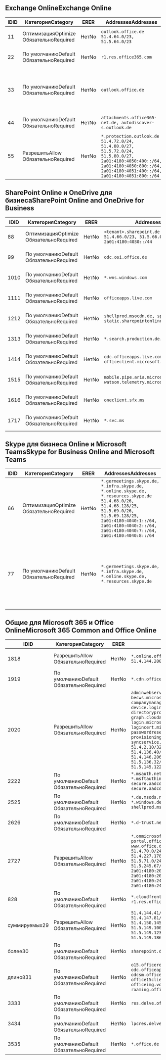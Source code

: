 <!--THIS FILE IS AUTOMATICALLY GENERATED. MANUAL CHANGES WILL BE OVERWRITTEN.-->
<!--Please contact the Office 365 Endpoints team with any questions.-->
<!--Germany endpoints version 2020070800-->
<!--File generated 2020-08-08 08:00:13.1248-->

## <a name="exchange-online"></a><span data-ttu-id="3c4e6-101">Exchange Online</span><span class="sxs-lookup"><span data-stu-id="3c4e6-101">Exchange Online</span></span>

<span data-ttu-id="3c4e6-102">ID</span><span class="sxs-lookup"><span data-stu-id="3c4e6-102">ID</span></span> | <span data-ttu-id="3c4e6-103">Категория</span><span class="sxs-lookup"><span data-stu-id="3c4e6-103">Category</span></span> | <span data-ttu-id="3c4e6-104">ER</span><span class="sxs-lookup"><span data-stu-id="3c4e6-104">ER</span></span> | <span data-ttu-id="3c4e6-105">Addresses</span><span class="sxs-lookup"><span data-stu-id="3c4e6-105">Addresses</span></span> | <span data-ttu-id="3c4e6-106">Порты</span><span class="sxs-lookup"><span data-stu-id="3c4e6-106">Ports</span></span>
-- | -------------------- | -- | ----------------------------------------------------------------------------------------------------------------------------------------------------------------------------------------- | -------------------------------
<span data-ttu-id="3c4e6-107">1</span><span class="sxs-lookup"><span data-stu-id="3c4e6-107">1</span></span> | <span data-ttu-id="3c4e6-108">Оптимизация</span><span class="sxs-lookup"><span data-stu-id="3c4e6-108">Optimize</span></span><BR><span data-ttu-id="3c4e6-109">Обязательно</span><span class="sxs-lookup"><span data-stu-id="3c4e6-109">Required</span></span> | <span data-ttu-id="3c4e6-110">Нет</span><span class="sxs-lookup"><span data-stu-id="3c4e6-110">No</span></span> | `outlook.office.de`<BR>`51.4.64.0/23, 51.5.64.0/23` | <span data-ttu-id="3c4e6-111">**TCP:** 443, 80</span><span class="sxs-lookup"><span data-stu-id="3c4e6-111">**TCP:** 443, 80</span></span>
<span data-ttu-id="3c4e6-112">2</span><span class="sxs-lookup"><span data-stu-id="3c4e6-112">2</span></span> | <span data-ttu-id="3c4e6-113">По умолчанию</span><span class="sxs-lookup"><span data-stu-id="3c4e6-113">Default</span></span><BR><span data-ttu-id="3c4e6-114">Обязательно</span><span class="sxs-lookup"><span data-stu-id="3c4e6-114">Required</span></span> | <span data-ttu-id="3c4e6-115">Нет</span><span class="sxs-lookup"><span data-stu-id="3c4e6-115">No</span></span> | `r1.res.office365.com` | <span data-ttu-id="3c4e6-116">**TCP:** 443, 80</span><span class="sxs-lookup"><span data-stu-id="3c4e6-116">**TCP:** 443, 80</span></span>
<span data-ttu-id="3c4e6-117">3</span><span class="sxs-lookup"><span data-stu-id="3c4e6-117">3</span></span> | <span data-ttu-id="3c4e6-118">По умолчанию</span><span class="sxs-lookup"><span data-stu-id="3c4e6-118">Default</span></span><BR><span data-ttu-id="3c4e6-119">Обязательно</span><span class="sxs-lookup"><span data-stu-id="3c4e6-119">Required</span></span> | <span data-ttu-id="3c4e6-120">Нет</span><span class="sxs-lookup"><span data-stu-id="3c4e6-120">No</span></span> | `outlook.office.de` | <span data-ttu-id="3c4e6-121">**TCP:** 143, 25, 587, 993, 995</span><span class="sxs-lookup"><span data-stu-id="3c4e6-121">**TCP:** 143, 25, 587, 993, 995</span></span>
<span data-ttu-id="3c4e6-122">4</span><span class="sxs-lookup"><span data-stu-id="3c4e6-122">4</span></span> | <span data-ttu-id="3c4e6-123">По умолчанию</span><span class="sxs-lookup"><span data-stu-id="3c4e6-123">Default</span></span><BR><span data-ttu-id="3c4e6-124">Обязательно</span><span class="sxs-lookup"><span data-stu-id="3c4e6-124">Required</span></span> | <span data-ttu-id="3c4e6-125">Нет</span><span class="sxs-lookup"><span data-stu-id="3c4e6-125">No</span></span> | `attachments.office365-net.de, autodiscover-s.outlook.de` | <span data-ttu-id="3c4e6-126">**TCP:** 443, 80</span><span class="sxs-lookup"><span data-stu-id="3c4e6-126">**TCP:** 443, 80</span></span>
<span data-ttu-id="3c4e6-127">5</span><span class="sxs-lookup"><span data-stu-id="3c4e6-127">5</span></span> | <span data-ttu-id="3c4e6-128">Разрешить</span><span class="sxs-lookup"><span data-stu-id="3c4e6-128">Allow</span></span><BR><span data-ttu-id="3c4e6-129">Обязательно</span><span class="sxs-lookup"><span data-stu-id="3c4e6-129">Required</span></span> | <span data-ttu-id="3c4e6-130">Нет</span><span class="sxs-lookup"><span data-stu-id="3c4e6-130">No</span></span> | `*.protection.outlook.de`<BR>`51.4.72.0/24, 51.4.80.0/27, 51.5.72.0/24, 51.5.80.0/27, 2a01:4180:4050:400::/64, 2a01:4180:4050:800::/64, 2a01:4180:4051:400::/64, 2a01:4180:4051:800::/64` | <span data-ttu-id="3c4e6-131">**TCP:** 25, 443</span><span class="sxs-lookup"><span data-stu-id="3c4e6-131">**TCP:** 25, 443</span></span>

## <a name="sharepoint-online-and-onedrive-for-business"></a><span data-ttu-id="3c4e6-132">SharePoint Online и OneDrive для бизнеса</span><span class="sxs-lookup"><span data-stu-id="3c4e6-132">SharePoint Online and OneDrive for Business</span></span>

<span data-ttu-id="3c4e6-133">ID</span><span class="sxs-lookup"><span data-stu-id="3c4e6-133">ID</span></span> | <span data-ttu-id="3c4e6-134">Категория</span><span class="sxs-lookup"><span data-stu-id="3c4e6-134">Category</span></span> | <span data-ttu-id="3c4e6-135">ER</span><span class="sxs-lookup"><span data-stu-id="3c4e6-135">ER</span></span> | <span data-ttu-id="3c4e6-136">Addresses</span><span class="sxs-lookup"><span data-stu-id="3c4e6-136">Addresses</span></span> | <span data-ttu-id="3c4e6-137">Порты</span><span class="sxs-lookup"><span data-stu-id="3c4e6-137">Ports</span></span>
-- | -------------------- | -- | ------------------------------------------------------------------------------ | ----------------
<span data-ttu-id="3c4e6-138">8</span><span class="sxs-lookup"><span data-stu-id="3c4e6-138">8</span></span> | <span data-ttu-id="3c4e6-139">Оптимизация</span><span class="sxs-lookup"><span data-stu-id="3c4e6-139">Optimize</span></span><BR><span data-ttu-id="3c4e6-140">Обязательно</span><span class="sxs-lookup"><span data-stu-id="3c4e6-140">Required</span></span> | <span data-ttu-id="3c4e6-141">Нет</span><span class="sxs-lookup"><span data-stu-id="3c4e6-141">No</span></span> | `<tenant>.sharepoint.de`<BR>`51.4.66.0/23, 51.5.66.0/23, 2a01:4180:4030::/44` | <span data-ttu-id="3c4e6-142">**TCP:** 443, 80</span><span class="sxs-lookup"><span data-stu-id="3c4e6-142">**TCP:** 443, 80</span></span>
<span data-ttu-id="3c4e6-143">9</span><span class="sxs-lookup"><span data-stu-id="3c4e6-143">9</span></span> | <span data-ttu-id="3c4e6-144">По умолчанию</span><span class="sxs-lookup"><span data-stu-id="3c4e6-144">Default</span></span><BR><span data-ttu-id="3c4e6-145">Обязательно</span><span class="sxs-lookup"><span data-stu-id="3c4e6-145">Required</span></span> | <span data-ttu-id="3c4e6-146">Нет</span><span class="sxs-lookup"><span data-stu-id="3c4e6-146">No</span></span> | `odc.osi.office.de` | <span data-ttu-id="3c4e6-147">**TCP:** 443, 80</span><span class="sxs-lookup"><span data-stu-id="3c4e6-147">**TCP:** 443, 80</span></span>
<span data-ttu-id="3c4e6-148">10</span><span class="sxs-lookup"><span data-stu-id="3c4e6-148">10</span></span> | <span data-ttu-id="3c4e6-149">По умолчанию</span><span class="sxs-lookup"><span data-stu-id="3c4e6-149">Default</span></span><BR><span data-ttu-id="3c4e6-150">Обязательно</span><span class="sxs-lookup"><span data-stu-id="3c4e6-150">Required</span></span> | <span data-ttu-id="3c4e6-151">Нет</span><span class="sxs-lookup"><span data-stu-id="3c4e6-151">No</span></span> | `*.wns.windows.com` | <span data-ttu-id="3c4e6-152">**TCP:** 443, 80</span><span class="sxs-lookup"><span data-stu-id="3c4e6-152">**TCP:** 443, 80</span></span>
<span data-ttu-id="3c4e6-153">11</span><span class="sxs-lookup"><span data-stu-id="3c4e6-153">11</span></span> | <span data-ttu-id="3c4e6-154">По умолчанию</span><span class="sxs-lookup"><span data-stu-id="3c4e6-154">Default</span></span><BR><span data-ttu-id="3c4e6-155">Обязательно</span><span class="sxs-lookup"><span data-stu-id="3c4e6-155">Required</span></span> | <span data-ttu-id="3c4e6-156">Нет</span><span class="sxs-lookup"><span data-stu-id="3c4e6-156">No</span></span> | `officeapps.live.com` | <span data-ttu-id="3c4e6-157">**TCP:** 443, 80</span><span class="sxs-lookup"><span data-stu-id="3c4e6-157">**TCP:** 443, 80</span></span>
<span data-ttu-id="3c4e6-158">12</span><span class="sxs-lookup"><span data-stu-id="3c4e6-158">12</span></span> | <span data-ttu-id="3c4e6-159">По умолчанию</span><span class="sxs-lookup"><span data-stu-id="3c4e6-159">Default</span></span><BR><span data-ttu-id="3c4e6-160">Обязательно</span><span class="sxs-lookup"><span data-stu-id="3c4e6-160">Required</span></span> | <span data-ttu-id="3c4e6-161">Нет</span><span class="sxs-lookup"><span data-stu-id="3c4e6-161">No</span></span> | `shellprod.msocdn.de, spoprod-a.akamaihd.net, static.sharepointonline.com` | <span data-ttu-id="3c4e6-162">**TCP:** 443, 80</span><span class="sxs-lookup"><span data-stu-id="3c4e6-162">**TCP:** 443, 80</span></span>
<span data-ttu-id="3c4e6-163">13</span><span class="sxs-lookup"><span data-stu-id="3c4e6-163">13</span></span> | <span data-ttu-id="3c4e6-164">По умолчанию</span><span class="sxs-lookup"><span data-stu-id="3c4e6-164">Default</span></span><BR><span data-ttu-id="3c4e6-165">Обязательно</span><span class="sxs-lookup"><span data-stu-id="3c4e6-165">Required</span></span> | <span data-ttu-id="3c4e6-166">Нет</span><span class="sxs-lookup"><span data-stu-id="3c4e6-166">No</span></span> | `*.search.production.de.azuretrafficmanager.de` | <span data-ttu-id="3c4e6-167">**TCP:** 443</span><span class="sxs-lookup"><span data-stu-id="3c4e6-167">**TCP:** 443</span></span>
<span data-ttu-id="3c4e6-168">14</span><span class="sxs-lookup"><span data-stu-id="3c4e6-168">14</span></span> | <span data-ttu-id="3c4e6-169">По умолчанию</span><span class="sxs-lookup"><span data-stu-id="3c4e6-169">Default</span></span><BR><span data-ttu-id="3c4e6-170">Обязательно</span><span class="sxs-lookup"><span data-stu-id="3c4e6-170">Required</span></span> | <span data-ttu-id="3c4e6-171">Нет</span><span class="sxs-lookup"><span data-stu-id="3c4e6-171">No</span></span> | `odc.officeapps.live.com, officeclient.microsoft.com` | <span data-ttu-id="3c4e6-172">**TCP:** 443, 80</span><span class="sxs-lookup"><span data-stu-id="3c4e6-172">**TCP:** 443, 80</span></span>
<span data-ttu-id="3c4e6-173">15</span><span class="sxs-lookup"><span data-stu-id="3c4e6-173">15</span></span> | <span data-ttu-id="3c4e6-174">По умолчанию</span><span class="sxs-lookup"><span data-stu-id="3c4e6-174">Default</span></span><BR><span data-ttu-id="3c4e6-175">Обязательно</span><span class="sxs-lookup"><span data-stu-id="3c4e6-175">Required</span></span> | <span data-ttu-id="3c4e6-176">Нет</span><span class="sxs-lookup"><span data-stu-id="3c4e6-176">No</span></span> | `mobile.pipe.aria.microsoft.com, ssw.live.com, watson.telemetry.microsoft.com` | <span data-ttu-id="3c4e6-177">**TCP:** 443, 80</span><span class="sxs-lookup"><span data-stu-id="3c4e6-177">**TCP:** 443, 80</span></span>
<span data-ttu-id="3c4e6-178">16</span><span class="sxs-lookup"><span data-stu-id="3c4e6-178">16</span></span> | <span data-ttu-id="3c4e6-179">По умолчанию</span><span class="sxs-lookup"><span data-stu-id="3c4e6-179">Default</span></span><BR><span data-ttu-id="3c4e6-180">Обязательно</span><span class="sxs-lookup"><span data-stu-id="3c4e6-180">Required</span></span> | <span data-ttu-id="3c4e6-181">Нет</span><span class="sxs-lookup"><span data-stu-id="3c4e6-181">No</span></span> | `oneclient.sfx.ms` | <span data-ttu-id="3c4e6-182">**TCP:** 443, 80</span><span class="sxs-lookup"><span data-stu-id="3c4e6-182">**TCP:** 443, 80</span></span>
<span data-ttu-id="3c4e6-183">17</span><span class="sxs-lookup"><span data-stu-id="3c4e6-183">17</span></span> | <span data-ttu-id="3c4e6-184">По умолчанию</span><span class="sxs-lookup"><span data-stu-id="3c4e6-184">Default</span></span><BR><span data-ttu-id="3c4e6-185">Обязательно</span><span class="sxs-lookup"><span data-stu-id="3c4e6-185">Required</span></span> | <span data-ttu-id="3c4e6-186">Нет</span><span class="sxs-lookup"><span data-stu-id="3c4e6-186">No</span></span> | `*.svc.ms` | <span data-ttu-id="3c4e6-187">**TCP:** 443, 80</span><span class="sxs-lookup"><span data-stu-id="3c4e6-187">**TCP:** 443, 80</span></span>

## <a name="skype-for-business-online-and-microsoft-teams"></a><span data-ttu-id="3c4e6-188">Skype для бизнеса Online и Microsoft Teams</span><span class="sxs-lookup"><span data-stu-id="3c4e6-188">Skype for Business Online and Microsoft Teams</span></span>

<span data-ttu-id="3c4e6-189">ID</span><span class="sxs-lookup"><span data-stu-id="3c4e6-189">ID</span></span> | <span data-ttu-id="3c4e6-190">Категория</span><span class="sxs-lookup"><span data-stu-id="3c4e6-190">Category</span></span> | <span data-ttu-id="3c4e6-191">ER</span><span class="sxs-lookup"><span data-stu-id="3c4e6-191">ER</span></span> | <span data-ttu-id="3c4e6-192">Addresses</span><span class="sxs-lookup"><span data-stu-id="3c4e6-192">Addresses</span></span> | <span data-ttu-id="3c4e6-193">Порты</span><span class="sxs-lookup"><span data-stu-id="3c4e6-193">Ports</span></span>
-- | -------------------- | -- | ----------------------------------------------------------------------------------------------------------------------------------------------------------------------------------------------------------------------------------------------- | --------------------------------------------------
<span data-ttu-id="3c4e6-194">6</span><span class="sxs-lookup"><span data-stu-id="3c4e6-194">6</span></span> | <span data-ttu-id="3c4e6-195">Оптимизация</span><span class="sxs-lookup"><span data-stu-id="3c4e6-195">Optimize</span></span><BR><span data-ttu-id="3c4e6-196">Обязательно</span><span class="sxs-lookup"><span data-stu-id="3c4e6-196">Required</span></span> | <span data-ttu-id="3c4e6-197">Нет</span><span class="sxs-lookup"><span data-stu-id="3c4e6-197">No</span></span> | `*.germeetings.skype.de, *.infra.skype.de, *.online.skype.de, *.resources.skype.de`<BR>`51.4.68.0/26, 51.4.68.128/25, 51.5.69.0/26, 51.5.69.128/25, 2a01:4180:4040:1::/64, 2a01:4180:4040:2::/64, 2a01:4180:4040:7::/64, 2a01:4180:4040:8::/64` | <span data-ttu-id="3c4e6-198">**TCP:** 443, 80</span><span class="sxs-lookup"><span data-stu-id="3c4e6-198">**TCP:** 443, 80</span></span><BR><span data-ttu-id="3c4e6-199">**UDP:** 3478</span><span class="sxs-lookup"><span data-stu-id="3c4e6-199">**UDP:** 3478</span></span>
<span data-ttu-id="3c4e6-200">7</span><span class="sxs-lookup"><span data-stu-id="3c4e6-200">7</span></span> | <span data-ttu-id="3c4e6-201">По умолчанию</span><span class="sxs-lookup"><span data-stu-id="3c4e6-201">Default</span></span><BR><span data-ttu-id="3c4e6-202">Обязательно</span><span class="sxs-lookup"><span data-stu-id="3c4e6-202">Required</span></span> | <span data-ttu-id="3c4e6-203">Нет</span><span class="sxs-lookup"><span data-stu-id="3c4e6-203">No</span></span> | `*.germeetings.skype.de, *.infra.skype.de, *.online.skype.de, *.resources.skype.de` | <span data-ttu-id="3c4e6-204">**TCP:** 5061, 50000–59999</span><span class="sxs-lookup"><span data-stu-id="3c4e6-204">**TCP:** 5061, 50000-59999</span></span><BR><span data-ttu-id="3c4e6-205">**UDP:** 50000–59999</span><span class="sxs-lookup"><span data-stu-id="3c4e6-205">**UDP:** 50000-59999</span></span>

## <a name="microsoft-365-common-and-office-online"></a><span data-ttu-id="3c4e6-206">Общие для Microsoft 365 и Office Online</span><span class="sxs-lookup"><span data-stu-id="3c4e6-206">Microsoft 365 Common and Office Online</span></span>

<span data-ttu-id="3c4e6-207">ID</span><span class="sxs-lookup"><span data-stu-id="3c4e6-207">ID</span></span> | <span data-ttu-id="3c4e6-208">Категория</span><span class="sxs-lookup"><span data-stu-id="3c4e6-208">Category</span></span> | <span data-ttu-id="3c4e6-209">ER</span><span class="sxs-lookup"><span data-stu-id="3c4e6-209">ER</span></span> | <span data-ttu-id="3c4e6-210">Addresses</span><span class="sxs-lookup"><span data-stu-id="3c4e6-210">Addresses</span></span> | <span data-ttu-id="3c4e6-211">Порты</span><span class="sxs-lookup"><span data-stu-id="3c4e6-211">Ports</span></span>
-- | ------------------- | -- | -------------------------------------------------------------------------------------------------------------------------------------------------------------------------------------------------------------------------------------------------------------------------------------------------------------------------------------------------------------------------------------------------------------------------------------------------------------------------------------------------------------------------------------------------------------------------------------------------------------------------- | ----------------
<span data-ttu-id="3c4e6-212">18</span><span class="sxs-lookup"><span data-stu-id="3c4e6-212">18</span></span> | <span data-ttu-id="3c4e6-213">Разрешить</span><span class="sxs-lookup"><span data-stu-id="3c4e6-213">Allow</span></span><BR><span data-ttu-id="3c4e6-214">Обязательно</span><span class="sxs-lookup"><span data-stu-id="3c4e6-214">Required</span></span> | <span data-ttu-id="3c4e6-215">Нет</span><span class="sxs-lookup"><span data-stu-id="3c4e6-215">No</span></span> | `*.online.office.de`<BR>`51.4.144.200/32, 51.5.149.3/32, 51.18.16.0/23` | <span data-ttu-id="3c4e6-216">**TCP:** 443</span><span class="sxs-lookup"><span data-stu-id="3c4e6-216">**TCP:** 443</span></span>
<span data-ttu-id="3c4e6-217">19</span><span class="sxs-lookup"><span data-stu-id="3c4e6-217">19</span></span> | <span data-ttu-id="3c4e6-218">По умолчанию</span><span class="sxs-lookup"><span data-stu-id="3c4e6-218">Default</span></span><BR><span data-ttu-id="3c4e6-219">Обязательно</span><span class="sxs-lookup"><span data-stu-id="3c4e6-219">Required</span></span> | <span data-ttu-id="3c4e6-220">Нет</span><span class="sxs-lookup"><span data-stu-id="3c4e6-220">No</span></span> | `*.cdn.office.net` | <span data-ttu-id="3c4e6-221">**TCP:** 443</span><span class="sxs-lookup"><span data-stu-id="3c4e6-221">**TCP:** 443</span></span>
<span data-ttu-id="3c4e6-222">20</span><span class="sxs-lookup"><span data-stu-id="3c4e6-222">20</span></span> | <span data-ttu-id="3c4e6-223">Разрешить</span><span class="sxs-lookup"><span data-stu-id="3c4e6-223">Allow</span></span><BR><span data-ttu-id="3c4e6-224">Обязательно</span><span class="sxs-lookup"><span data-stu-id="3c4e6-224">Required</span></span> | <span data-ttu-id="3c4e6-225">Нет</span><span class="sxs-lookup"><span data-stu-id="3c4e6-225">No</span></span> | `adminwebservice.microsoftonline.de, becws.microsoftonline.de, companymanager.microsoftonline.de, device.login.microsoftonline.de, directoryprovisioning.cloudapi.de, graph.cloudapi.de, graph.microsoft.de, login.microsoftonline.de, logincert.microsoftonline.de, pas.cloudapi.de, passwordreset.activedirectory.microsoftazure.de, provisioningapi.microsoftonline.de, syncservice.microsoftonline.de`<BR>`51.4.2.10/32, 51.4.71.61/32, 51.4.136.38/31, 51.4.136.40/31, 51.4.136.42/32, 51.4.146.38/32, 51.4.146.206/32, 51.5.16.7/32, 51.5.71.22/32, 51.5.136.32/30, 51.5.136.36/32, 51.5.145.29/32, 51.5.145.122/32` | <span data-ttu-id="3c4e6-226">**TCP:** 443, 80</span><span class="sxs-lookup"><span data-stu-id="3c4e6-226">**TCP:** 443, 80</span></span>
<span data-ttu-id="3c4e6-227">22</span><span class="sxs-lookup"><span data-stu-id="3c4e6-227">22</span></span> | <span data-ttu-id="3c4e6-228">По умолчанию</span><span class="sxs-lookup"><span data-stu-id="3c4e6-228">Default</span></span><BR><span data-ttu-id="3c4e6-229">Обязательно</span><span class="sxs-lookup"><span data-stu-id="3c4e6-229">Required</span></span> | <span data-ttu-id="3c4e6-230">Нет</span><span class="sxs-lookup"><span data-stu-id="3c4e6-230">No</span></span> | `*.msauth.net, *.msauthimages.de, *.msftauth.net, *.msftauthimages.de, secure.aadcdn.microsoftonline-p.com, secure.aadcdn.microsoftonline-p.de` | <span data-ttu-id="3c4e6-231">**TCP:** 443, 80</span><span class="sxs-lookup"><span data-stu-id="3c4e6-231">**TCP:** 443, 80</span></span>
<span data-ttu-id="3c4e6-232">25</span><span class="sxs-lookup"><span data-stu-id="3c4e6-232">25</span></span> | <span data-ttu-id="3c4e6-233">По умолчанию</span><span class="sxs-lookup"><span data-stu-id="3c4e6-233">Default</span></span><BR><span data-ttu-id="3c4e6-234">Обязательно</span><span class="sxs-lookup"><span data-stu-id="3c4e6-234">Required</span></span> | <span data-ttu-id="3c4e6-235">Нет</span><span class="sxs-lookup"><span data-stu-id="3c4e6-235">No</span></span> | `*.de.msods.nsatc.net, *.office.de.akadns.net, *.windows.de.nsatc.net, officehome.msocdn.de, shellprod.msocdn.com` | <span data-ttu-id="3c4e6-236">**TCP:** 443, 80</span><span class="sxs-lookup"><span data-stu-id="3c4e6-236">**TCP:** 443, 80</span></span>
<span data-ttu-id="3c4e6-237">26</span><span class="sxs-lookup"><span data-stu-id="3c4e6-237">26</span></span> | <span data-ttu-id="3c4e6-238">По умолчанию</span><span class="sxs-lookup"><span data-stu-id="3c4e6-238">Default</span></span><BR><span data-ttu-id="3c4e6-239">Обязательно</span><span class="sxs-lookup"><span data-stu-id="3c4e6-239">Required</span></span> | <span data-ttu-id="3c4e6-240">Нет</span><span class="sxs-lookup"><span data-stu-id="3c4e6-240">No</span></span> | `*.d-trust.net` | <span data-ttu-id="3c4e6-241">**TCP:** 443, 80</span><span class="sxs-lookup"><span data-stu-id="3c4e6-241">**TCP:** 443, 80</span></span>
<span data-ttu-id="3c4e6-242">27</span><span class="sxs-lookup"><span data-stu-id="3c4e6-242">27</span></span> | <span data-ttu-id="3c4e6-243">Разрешить</span><span class="sxs-lookup"><span data-stu-id="3c4e6-243">Allow</span></span><BR><span data-ttu-id="3c4e6-244">Обязательно</span><span class="sxs-lookup"><span data-stu-id="3c4e6-244">Required</span></span> | <span data-ttu-id="3c4e6-245">Нет</span><span class="sxs-lookup"><span data-stu-id="3c4e6-245">No</span></span> | `*.onmicrosoft.de, *.osi.office.de, office.de, portal.office.de, webshell.suite.office.de, www.office.de`<BR>`51.4.70.0/24, 51.4.71.0/24, 51.4.226.115/32, 51.4.227.178/32, 51.4.230.178/32, 51.5.70.0/24, 51.5.71.0/24, 51.5.147.48/32, 51.5.242.163/32, 51.5.245.67/32, 2a01:4180:2001::2/128, 2a01:4180:2001::92/128, 2a01:4180:2001::234/128, 2a01:4180:2001::3b8/128, 2a01:4180:2401::5/128, 2a01:4180:2401::11f/128, 2a01:4180:2401::33b/128, 2a01:4180:2401::55b/128` | <span data-ttu-id="3c4e6-246">**TCP:** 443, 80</span><span class="sxs-lookup"><span data-stu-id="3c4e6-246">**TCP:** 443, 80</span></span>
<span data-ttu-id="3c4e6-247">8</span><span class="sxs-lookup"><span data-stu-id="3c4e6-247">28</span></span> | <span data-ttu-id="3c4e6-248">По умолчанию</span><span class="sxs-lookup"><span data-stu-id="3c4e6-248">Default</span></span><BR><span data-ttu-id="3c4e6-249">Обязательно</span><span class="sxs-lookup"><span data-stu-id="3c4e6-249">Required</span></span> | <span data-ttu-id="3c4e6-250">Нет</span><span class="sxs-lookup"><span data-stu-id="3c4e6-250">No</span></span> | `*.cloudfront.net, prod.msocdn.de, r1.res.office365.com, shellprod.msocdn.de` | <span data-ttu-id="3c4e6-251">**TCP:** 443, 80</span><span class="sxs-lookup"><span data-stu-id="3c4e6-251">**TCP:** 443, 80</span></span>
<span data-ttu-id="3c4e6-252">суммируемых</span><span class="sxs-lookup"><span data-stu-id="3c4e6-252">29</span></span> | <span data-ttu-id="3c4e6-253">Разрешить</span><span class="sxs-lookup"><span data-stu-id="3c4e6-253">Allow</span></span><BR><span data-ttu-id="3c4e6-254">Обязательно</span><span class="sxs-lookup"><span data-stu-id="3c4e6-254">Required</span></span> | <span data-ttu-id="3c4e6-255">Нет</span><span class="sxs-lookup"><span data-stu-id="3c4e6-255">No</span></span> | `51.4.144.41/32, 51.4.144.174/32, 51.4.145.38/32, 51.4.147.81/32, 51.4.147.233/32, 51.4.148.12/32, 51.4.150.145/32, 51.5.147.242/32, 51.5.149.100/32, 51.5.149.119/32, 51.5.149.123/32, 51.5.149.180/32, 51.5.149.186/32, 51.18.0.0/21` | <span data-ttu-id="3c4e6-256">**TCP:** 443, 80</span><span class="sxs-lookup"><span data-stu-id="3c4e6-256">**TCP:** 443, 80</span></span>
<span data-ttu-id="3c4e6-257">более</span><span class="sxs-lookup"><span data-stu-id="3c4e6-257">30</span></span> | <span data-ttu-id="3c4e6-258">По умолчанию</span><span class="sxs-lookup"><span data-stu-id="3c4e6-258">Default</span></span><BR><span data-ttu-id="3c4e6-259">Обязательно</span><span class="sxs-lookup"><span data-stu-id="3c4e6-259">Required</span></span> | <span data-ttu-id="3c4e6-260">Нет</span><span class="sxs-lookup"><span data-stu-id="3c4e6-260">No</span></span> | `sharepoint.de` | <span data-ttu-id="3c4e6-261">**TCP:** 443, 80</span><span class="sxs-lookup"><span data-stu-id="3c4e6-261">**TCP:** 443, 80</span></span>
<span data-ttu-id="3c4e6-262">длиной</span><span class="sxs-lookup"><span data-stu-id="3c4e6-262">31</span></span> | <span data-ttu-id="3c4e6-263">По умолчанию</span><span class="sxs-lookup"><span data-stu-id="3c4e6-263">Default</span></span><BR><span data-ttu-id="3c4e6-264">Обязательно</span><span class="sxs-lookup"><span data-stu-id="3c4e6-264">Required</span></span> | <span data-ttu-id="3c4e6-265">Нет</span><span class="sxs-lookup"><span data-stu-id="3c4e6-265">No</span></span> | `o15.officeredir.microsoft.com, odc.officeapps.live.com, odcsm.officeapps.live.com, office.microsoft.com, office15client.microsoft.com, officeimg.vo.msecnd.net, roaming.officeapps.live.com` | <span data-ttu-id="3c4e6-266">**TCP:** 443, 80</span><span class="sxs-lookup"><span data-stu-id="3c4e6-266">**TCP:** 443, 80</span></span>
<span data-ttu-id="3c4e6-267">33</span><span class="sxs-lookup"><span data-stu-id="3c4e6-267">33</span></span> | <span data-ttu-id="3c4e6-268">По умолчанию</span><span class="sxs-lookup"><span data-stu-id="3c4e6-268">Default</span></span><BR><span data-ttu-id="3c4e6-269">Обязательно</span><span class="sxs-lookup"><span data-stu-id="3c4e6-269">Required</span></span> | <span data-ttu-id="3c4e6-270">Нет</span><span class="sxs-lookup"><span data-stu-id="3c4e6-270">No</span></span> | `res.delve.office.com` | <span data-ttu-id="3c4e6-271">**TCP:** 443</span><span class="sxs-lookup"><span data-stu-id="3c4e6-271">**TCP:** 443</span></span>
<span data-ttu-id="3c4e6-272">34</span><span class="sxs-lookup"><span data-stu-id="3c4e6-272">34</span></span> | <span data-ttu-id="3c4e6-273">По умолчанию</span><span class="sxs-lookup"><span data-stu-id="3c4e6-273">Default</span></span><BR><span data-ttu-id="3c4e6-274">Обязательно</span><span class="sxs-lookup"><span data-stu-id="3c4e6-274">Required</span></span> | <span data-ttu-id="3c4e6-275">Нет</span><span class="sxs-lookup"><span data-stu-id="3c4e6-275">No</span></span> | `lpcres.delve.office.com` | <span data-ttu-id="3c4e6-276">**TCP:** 443</span><span class="sxs-lookup"><span data-stu-id="3c4e6-276">**TCP:** 443</span></span>
<span data-ttu-id="3c4e6-277">35</span><span class="sxs-lookup"><span data-stu-id="3c4e6-277">35</span></span> | <span data-ttu-id="3c4e6-278">По умолчанию</span><span class="sxs-lookup"><span data-stu-id="3c4e6-278">Default</span></span><BR><span data-ttu-id="3c4e6-279">Обязательно</span><span class="sxs-lookup"><span data-stu-id="3c4e6-279">Required</span></span> | <span data-ttu-id="3c4e6-280">Нет</span><span class="sxs-lookup"><span data-stu-id="3c4e6-280">No</span></span> | `*.office.de` | <span data-ttu-id="3c4e6-281">**TCP:** 443, 80</span><span class="sxs-lookup"><span data-stu-id="3c4e6-281">**TCP:** 443, 80</span></span>
